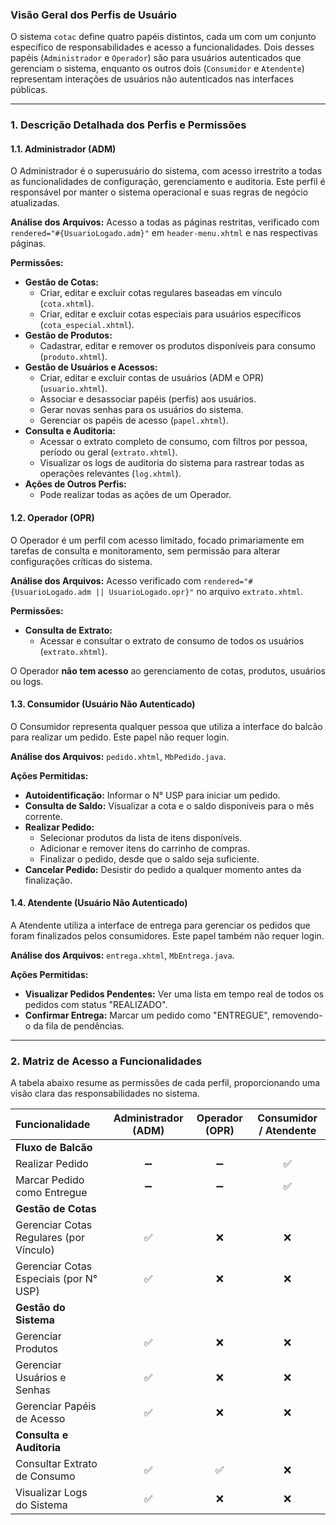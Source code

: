 ### **Visão Geral dos Perfis de Usuário**

O sistema `cotac` define quatro papéis distintos, cada um com um conjunto específico de responsabilidades e acesso a funcionalidades. Dois desses papéis (`Administrador` e `Operador`) são para usuários autenticados que gerenciam o sistema, enquanto os outros dois (`Consumidor` e `Atendente`) representam interações de usuários não autenticados nas interfaces públicas.

---

### **1. Descrição Detalhada dos Perfis e Permissões**

#### **1.1. Administrador (ADM)**

O Administrador é o superusuário do sistema, com acesso irrestrito a todas as funcionalidades de configuração, gerenciamento e auditoria. Este perfil é responsável por manter o sistema operacional e suas regras de negócio atualizadas.

**Análise dos Arquivos:** Acesso a todas as páginas restritas, verificado com `rendered="#{UsuarioLogado.adm}"` em `header-menu.xhtml` e nas respectivas páginas.

**Permissões:**
*   **Gestão de Cotas:**
    *   Criar, editar e excluir cotas regulares baseadas em vínculo (`cota.xhtml`).
    *   Criar, editar e excluir cotas especiais para usuários específicos (`cota_especial.xhtml`).
*   **Gestão de Produtos:**
    *   Cadastrar, editar e remover os produtos disponíveis para consumo (`produto.xhtml`).
*   **Gestão de Usuários e Acessos:**
    *   Criar, editar e excluir contas de usuários (ADM e OPR) (`usuario.xhtml`).
    *   Associar e desassociar papéis (perfis) aos usuários.
    *   Gerar novas senhas para os usuários do sistema.
    *   Gerenciar os papéis de acesso (`papel.xhtml`).
*   **Consulta e Auditoria:**
    *   Acessar o extrato completo de consumo, com filtros por pessoa, período ou geral (`extrato.xhtml`).
    *   Visualizar os logs de auditoria do sistema para rastrear todas as operações relevantes (`log.xhtml`).
*   **Ações de Outros Perfis:**
    *   Pode realizar todas as ações de um Operador.

#### **1.2. Operador (OPR)**

O Operador é um perfil com acesso limitado, focado primariamente em tarefas de consulta e monitoramento, sem permissão para alterar configurações críticas do sistema.

**Análise dos Arquivos:** Acesso verificado com `rendered="#{UsuarioLogado.adm || UsuarioLogado.opr}"` no arquivo `extrato.xhtml`.

**Permissões:**
*   **Consulta de Extrato:**
    *   Acessar e consultar o extrato de consumo de todos os usuários (`extrato.xhtml`).

O Operador **não tem acesso** ao gerenciamento de cotas, produtos, usuários ou logs.

#### **1.3. Consumidor (Usuário Não Autenticado)**

O Consumidor representa qualquer pessoa que utiliza a interface do balcão para realizar um pedido. Este papel não requer login.

**Análise dos Arquivos:** `pedido.xhtml`, `MbPedido.java`.

**Ações Permitidas:**
*   **Autoidentificação:** Informar o N° USP para iniciar um pedido.
*   **Consulta de Saldo:** Visualizar a cota e o saldo disponíveis para o mês corrente.
*   **Realizar Pedido:**
    *   Selecionar produtos da lista de itens disponíveis.
    *   Adicionar e remover itens do carrinho de compras.
    *   Finalizar o pedido, desde que o saldo seja suficiente.
*   **Cancelar Pedido:** Desistir do pedido a qualquer momento antes da finalização.

#### **1.4. Atendente (Usuário Não Autenticado)**

A Atendente utiliza a interface de entrega para gerenciar os pedidos que foram finalizados pelos consumidores. Este papel também não requer login.

**Análise dos Arquivos:** `entrega.xhtml`, `MbEntrega.java`.

**Ações Permitidas:**
*   **Visualizar Pedidos Pendentes:** Ver uma lista em tempo real de todos os pedidos com status "REALIZADO".
*   **Confirmar Entrega:** Marcar um pedido como "ENTREGUE", removendo-o da fila de pendências.

---

### **2. Matriz de Acesso a Funcionalidades**

A tabela abaixo resume as permissões de cada perfil, proporcionando uma visão clara das responsabilidades no sistema.

| Funcionalidade | Administrador (ADM) | Operador (OPR) | Consumidor / Atendente |
| :--- | :---: | :---: | :---: |
| **Fluxo de Balcão** | | | |
| Realizar Pedido | ➖ | ➖ | ✅ |
| Marcar Pedido como Entregue | ➖ | ➖ | ✅ |
| **Gestão de Cotas** | | | |
| Gerenciar Cotas Regulares (por Vínculo) | ✅ | ❌ | ❌ |
| Gerenciar Cotas Especiais (por N° USP) | ✅ | ❌ | ❌ |
| **Gestão do Sistema** | | | |
| Gerenciar Produtos | ✅ | ❌ | ❌ |
| Gerenciar Usuários e Senhas | ✅ | ❌ | ❌ |
| Gerenciar Papéis de Acesso | ✅ | ❌ | ❌ |
| **Consulta e Auditoria** | | | |
| Consultar Extrato de Consumo | ✅ | ✅ | ❌ |
| Visualizar Logs do Sistema | ✅ | ❌ | ❌ |